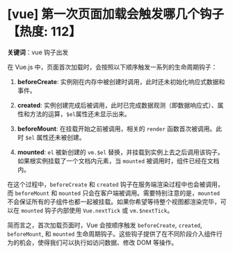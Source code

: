 # [vue] 第一次页面加载会触发哪几个钩子【热度: 112】

**关键词**：vue 钩子出发

在 Vue.js 中，页面首次加载时，会按照以下顺序触发一系列的生命周期钩子：

1. **beforeCreate**: 实例刚在内存中被创建时调用，此时还未初始化响应式数据和事件。

2. **created**: 实例创建完成后被调用，此时已完成数据观测（即数据响应式）、属性和方法的运算，`$el`属性还未显示出来。

3. **beforeMount**: 在挂载开始之前被调用，相关的 `render` 函数首次被调用。此时 `$el` 属性还未被创建。

4. **mounted**: `el` 被新创建的 `vm.$el` 替换，并挂载到实例上去之后调用该钩子。如果根实例挂载了一个文档内元素，当 `mounted` 被调用时，组件已经在文档内。

在这个过程中，`beforeCreate` 和 `created` 钩子在服务端渲染过程中也会被调用，而 `beforeMount` 和 `mounted` 只会在客户端被调用。需要特别注意的是，`mounted` 不会保证所有的子组件也都一起被挂载。如果你希望等待整个视图都渲染完毕，可以在 `mounted` 钩子内部使用 `Vue.nextTick` 或 `vm.$nextTick`。

简而言之，首次加载页面时，Vue 会按顺序触发 `beforeCreate`, `created`, `beforeMount`, 和 `mounted` 生命周期钩子。这些钩子提供了在不同阶段介入组件行为的机会，使得我们可以执行如访问数据、修改 DOM 等操作。